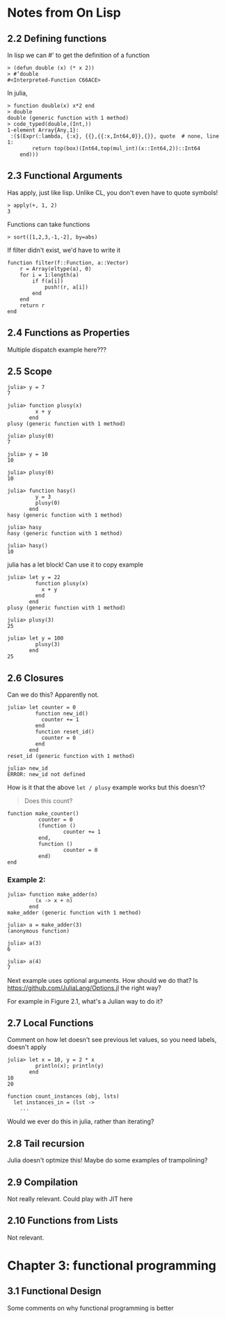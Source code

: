 # Notes from On Lisp

## 2.2 Defining functions
In lisp we can #' to get the definition of a function
~~~
> (defun double (x) (* x 2))
> #’double
#<Interpreted-Function C66ACE>
~~~

In julia,
~~~
> function double(x) x*2 end
> double
double (generic function with 1 method)
> code_typed(double,(Int,))                                                                                                    
1-element Array{Any,1}:
 :($(Expr(:lambda, {:x}, {{},{{:x,Int64,0}},{}}, quote  # none, line 1:
        return top(box)(Int64,top(mul_int)(x::Int64,2))::Int64
    end)))
~~~

## 2.3 Functional Arguments
Has apply, just like lisp. Unlike CL, you don't even have to quote symbols!
~~~
> apply(+, 1, 2)
3
~~~

Functions can take functions
~~~
> sort([1,2,3,-1,-2], by=abs)
~~~

If filter didn't exist, we'd have to write it
~~~
function filter(f::Function, a::Vector)
    r = Array(eltype(a), 0)
    for i = 1:length(a)
        if f(a[i])
            push!(r, a[i])
        end
    end
    return r
end
~~~

## 2.4 Functions as Properties
Multiple dispatch example here???

## 2.5 Scope
~~~
julia> y = 7
7
~~~

~~~
julia> function plusy(x)
         x + y
       end
plusy (generic function with 1 method)

julia> plusy(0)
7

julia> y = 10
10

julia> plusy(0)
10

julia> function hasy()
         y = 3
         plusy(0)
       end
hasy (generic function with 1 method)

julia> hasy
hasy (generic function with 1 method)

julia> hasy()
10
~~~

julia has a let block! Can use it to copy example
~~~
julia> let y = 22
         function plusy(x)
           x + y
         end
       end
plusy (generic function with 1 method)

julia> plusy(3)
25

julia> let y = 100
         plusy(3)
       end
25
~~~

## 2.6 Closures
Can we do this? Apparently not.

~~~
julia> let counter = 0
         function new_id()
           counter += 1
         end
         function reset_id()
           counter = 0
         end
       end
reset_id (generic function with 1 method)

julia> new_id
ERROR: new_id not defined
~~~

How is it that the above `let / plusy` example works but this doesn't?

> Does this count?

~~~
function make_counter()
          counter = 0            
          (function ()
                  counter += 1
          end,               
          function ()
                  counter = 0
          end)
end 

~~~


### Example 2:
~~~
julia> function make_adder(n)
         (x -> x + n)
       end
make_adder (generic function with 1 method)

julia> a = make_adder(3)
(anonymous function)

julia> a(3)
6

julia> a(4)
7
~~~

Next example uses optional arguments. How should we do that? Is https://github.com/JuliaLang/Options.jl the right way?

For example in Figure 2.1, what's a Julian way to do it?

## 2.7 Local Functions

Comment on how let doesn't see previous let values, so you need labels, doesn't apply
~~~
julia> let x = 10, y = 2 * x
         println(x); println(y)
       end
10
20

function count_instances (obj, lsts)
  let instances_in = (lst ->
    ...      
~~~

Would we ever do this in julia, rather than iterating?

## 2.8 Tail recursion

Julia doesn't optmize this! Maybe do some examples of trampolining?

## 2.9 Compilation

Not really relevant. Could play with JIT here

## 2.10 Functions from Lists

Not relevant.

# Chapter 3: functional programming

## 3.1 Functional Design

Some comments on why functional programming is better
